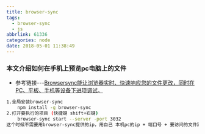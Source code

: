 ```yaml
---
title: browser-sync
tags: 
  - browser-sync
  - js
abbrlink: 61336
categories: node
date: 2018-05-01 11:38:49
---
```



### 本文介绍如何在手机上预览pc电脑上的文件

- 参考链接---[Browsersync能让浏览器实时、快速响应您的文件更改，同时在PC、平板、手机等设备下进项调试。](http://www.browsersync.cn/#install)

```bash
1.全局安装browser-sync
    npm install -g browser-sync
2.打开要执行的项目 (快捷键 shift+右键)
    browser-sync start --server -port 3032
这个时候不需要用browser-sync提供的ip，用自己 本机pc的ip + 端口号 + 要访问的文件路径 即可访问，同时也可以在手机上进行访问
```
